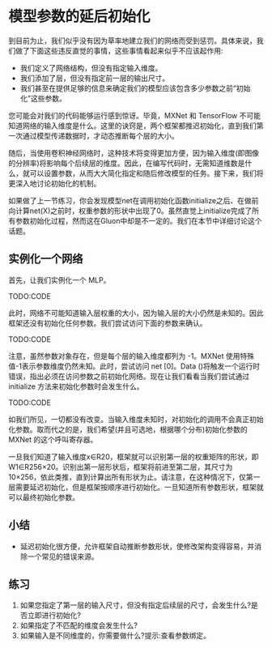 

<!--
 * @version:
 * @Author:  StevenJokes https://github.com/StevenJokes
 * @Date: 2020-07-23 00:11:55
 * @LastEditors:  StevenJokes https://github.com/StevenJokes
 * @LastEditTime: 2020-07-23 00:20:32
 * @Description:translate by machine
 * @TODO::
 * @Reference:http://preview.d2l.ai/d2l-en/master/chapter_deep-learning-computation/deferred-init.html
 * https://zh.d2l.ai/chapter_deep-learning-computation/deferred-init.html
-->

# 模型参数的延后初始化

到目前为止，我们似乎没有因为草率地建立我们的网络而受到惩罚。具体来说，我们做了下面这些违反直觉的事情，这些事情看起来似乎不应该起作用:

* 我们定义了网络结构，但没有指定输入维度。
* 我们添加了层，但没有指定前一层的输出尺寸。
* 我们甚至在提供足够的信息来确定我们的模型应该包含多少参数之前“初始化”这些参数。

您可能会对我们的代码能够运行感到惊讶。毕竟，MXNet 和 TensorFlow 不可能知道网络的输入维度是什么。这里的诀窍是，两个框架都推迟初始化，直到我们第一次通过模型传递数据时，才动态推断每个层的大小。

随后，当使用卷积神经网络时，这种技术将变得更加方便，因为输入维度(即图像的分辨率)将影响每个后续层的维度。因此，在编写代码时，无需知道维数是什么，就可以设置参数，从而大大简化指定和随后修改模型的任务。接下来，我们将更深入地讨论初始化的机制。

如果做了上一节练习，你会发现模型net在调用初始化函数initialize之后、在做前向计算net(X)之前时，权重参数的形状中出现了0。虽然直觉上initialize完成了所有参数初始化过程，然而这在Gluon中却是不一定的。我们在本节中详细讨论这个话题。

## 实例化一个网络

首先，让我们实例化一个 MLP。

TODO:CODE

此时，网络不可能知道输入层权重的大小，因为输入层的大小仍然是未知的。因此框架还没有初始化任何参数。我们尝试访问下面的参数来确认。

TODO:CODE

注意，虽然参数对象存在，但是每个层的输入维度都列为 -1。MXNet 使用特殊值-1表示参数维度仍然未知。此时，尝试访问 net [0]。Data ()将触发一个运行时错误，指出必须在访问参数之前初始化网络。现在让我们看看当我们尝试通过 initialize 方法来初始化参数时会发生什么。

TODO:CODE

如我们所见，一切都没有改变。当输入维度未知时，对初始化的调用不会真正初始化参数。取而代之的是，我们希望(并且可选地，根据哪个分布)初始化参数的 MXNet 的这个呼叫寄存器。

一旦我们知道了输入维度x∈R20，框架就可以识别第一层的权重矩阵的形状，即W1∈R256×20。识别出第一层形状后，框架将前进至第二层，其尺寸为10×256，依此类推，直到计算出所有形状为止。请注意，在这种情况下，仅第一层需要延迟初始化，但是框架按顺序进行初始化。一旦知道所有参数形状，框架就可以最终初始化参数。

## 小结

* 延迟初始化很方便，允许框架自动推断参数形状，使修改架构变得容易，并消除一个常见的错误来源。

## 练习

1. 如果您指定了第一层的输入尺寸，但没有指定后续层的尺寸，会发生什么?是否立即进行初始化?
1. 如果指定了不匹配的维度会发生什么?
1. 如果输入是不同维度的，你需要做什么?提示:查看参数绑定。
